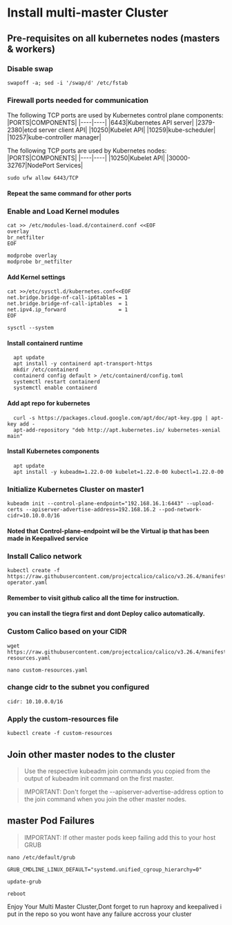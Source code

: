 # Install multi-master Cluster

## Pre-requisites on all kubernetes nodes (masters & workers)

### Disable swap
```
swapoff -a; sed -i '/swap/d' /etc/fstab
```
### Firewall ports needed for communication

The following TCP ports are used by Kubernetes control plane components:
|PORTS|COMPONENTS|
|----|----|
|6443|Kubernetes API server|
|2379-2380|etcd server client API|
|10250|Kubelet API|
|10259|kube-scheduler|
|10257|kube-controller manager|

The following TCP ports are used by Kubernetes nodes:
|PORTS|COMPONENTS|
|----|----|
|10250|Kubelet API|
|30000-32767|NodePort Services|
```
sudo ufw allow 6443/TCP
```
#### Repeat the same command for other ports

### Enable and Load Kernel modules
```
cat >> /etc/modules-load.d/containerd.conf <<EOF
overlay
br_netfilter
EOF

modprobe overlay
modprobe br_netfilter
```
#### Add Kernel settings
```
cat >>/etc/sysctl.d/kubernetes.conf<<EOF
net.bridge.bridge-nf-call-ip6tables = 1
net.bridge.bridge-nf-call-iptables  = 1
net.ipv4.ip_forward                 = 1
EOF

sysctl --system
```
#### Install containerd runtime
```
  apt update
  apt install -y containerd apt-transport-https
  mkdir /etc/containerd
  containerd config default > /etc/containerd/config.toml
  systemctl restart containerd
  systemctl enable containerd
```
#### Add apt repo for kubernetes
```
  curl -s https://packages.cloud.google.com/apt/doc/apt-key.gpg | apt-key add -
  apt-add-repository "deb http://apt.kubernetes.io/ kubernetes-xenial main"
```
#### Install Kubernetes components
```
  apt update
  apt install -y kubeadm=1.22.0-00 kubelet=1.22.0-00 kubectl=1.22.0-00
```
### Initialize Kubernetes Cluster on master1
```
kubeadm init --control-plane-endpoint="192.168.16.1:6443" --upload-certs --apiserver-advertise-address=192.168.16.2 --pod-network-cidr=10.10.0.0/16
```
#### Noted that Control-plane-endpoint wil be the Virtual ip that has been made in Keepalived service

### Install Calico network
```
kubectl create -f https://raw.githubusercontent.com/projectcalico/calico/v3.26.4/manifests/tigera-operator.yaml
```
#### Remember to visit github calico all the time for instruction.
#### you can install the tiegra first and dont Deploy calico automatically.

### Custom Calico based on your CIDR
```
wget https://raw.githubusercontent.com/projectcalico/calico/v3.26.4/manifests/custom-resources.yaml
```
```
nano custom-resources.yaml
```
### change cidr to the subnet you configured
```
cidr: 10.10.0.0/16
```
### Apply the custom-resources file
```
kubectl create -f custom-resources
```

## Join other master nodes to the cluster
> Use the respective kubeadm join commands you copied from the output of kubeadm init command on the first master.

> IMPORTANT: Don't forget the --apiserver-advertise-address option to the join command when you join the other master nodes.

## master Pod Failures

> IMPORTANT: If other master pods keep failing add this to your host GRUB
```
nano /etc/default/grub
```
```
GRUB_CMDLINE_LINUX_DEFAULT="systemd.unified_cgroup_hierarchy=0"
```
```
update-grub
```
```
reboot
```
Enjoy Your Multi Master Cluster,Dont forget to run haproxy and keepalived i put in the repo so you wont have any failure accross your cluster
